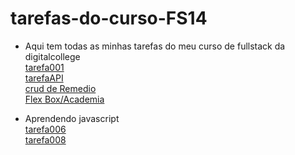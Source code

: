 # tarefas-do-curso-FS14
* Aqui tem todas as minhas tarefas do meu curso de fullstack da digitalcollege <br>
<a href="https://daviiisousa.github.io/html-css/teste002/">tarefa001</a> <br>
<a href="https://daviiisousa.github.io/Javascript-estudos/Api/consumindoAPI/">tarefaAPI</a> <br>
<a href="https://daviiisousa.github.io/crud-de-remedios/html/produtos.html">crud de Remedio</a> <br>
<a href="https://daviiisousa.github.io/FlexBox-Fitness/"> Flex Box/Academia<a> <br>

* Aprendendo javascript <br>
<a href="https://daviiisousa.github.io/Javascript-estudos/Tarefas/tarefa006/">tarefa006</a> <br>
<a href="https://daviiisousa.github.io/Javascript-estudos/Tarefas/tarefa008/">tarefa008</a>

